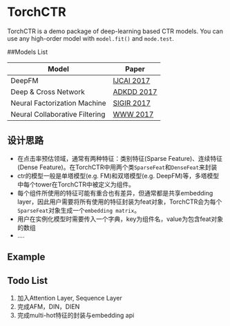 # TorchCTR

TorchCTR is a demo package of deep-learning based CTR models. You can use any high-order model with `model.fit()` and `mode.test`.

##Models List

| **Model**                      | **Paper**                                                    |
| ------------------------------ | ------------------------------------------------------------ |
| DeepFM                         | [IJCAI 2017](http://www.ijcai.org/proceedings/2017/0239.pdf) |
| Deep & Cross Network           | [ADKDD 2017](https://arxiv.org/abs/1708.05123)               |
| Neural Factorization Machine   | [SIGIR 2017](https://arxiv.org/pdf/1708.05027.pdf)           |
| Neural Collaborative Filtering | [WWW 2017](http://www.comp.nus.edu.sg/~xiangnan/papers/ncf.pdf) |

## 设计思路

- 在点击率预估领域，通常有两种特征：类别特征(Sparse Feature)、连续特征(Dense Feature)。在TorchCTR中用两个类`SparseFeat`和`DenseFeat`来封装
- ctr的模型一般是单塔模型(e.g. FM)和双塔模型(e.g. DeepFM)等，多塔模型中每个tower在TorchCTR中被定义为组件。
- 每个组件所使用的特征可能有重合也有差异，但通常都是共享embedding layer，因此用户需要将所有使用的特征封装为feat对象，TorchCTR会为每个`SparseFeat`对象生成一个`embedding matrix`。
- 用户在实例化模型时需要传入一个字典，key为组件名，value为包含feat对象的数组
- ....

## Example



## Todo List

1. 加入Attention Layer, Sequence Layer
2. 完成AFM，DIN，DIEN
3. 完成multi-hot特征的封装与embedding api

